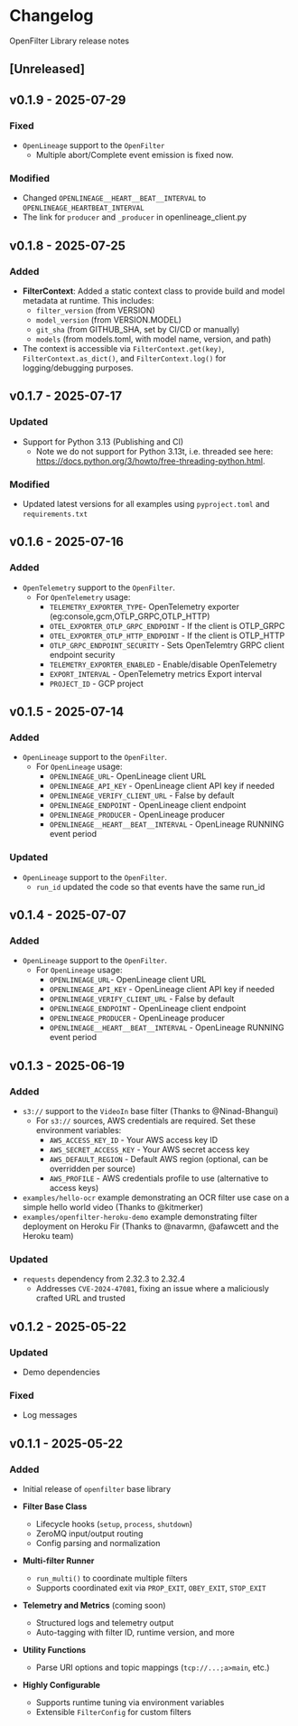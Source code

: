 # Changelog
OpenFilter Library release notes

## [Unreleased]

## v0.1.9 - 2025-07-29

### Fixed
- `OpenLineage` support to the `OpenFilter`
  - Multiple abort/Complete event emission is fixed now.

### Modified
- Changed `OPENLINEAGE__HEART__BEAT__INTERVAL` to `OPENLINEAGE_HEARTBEAT_INTERVAL`
- The link for `producer` and `_producer` in openlineage_client.py

## v0.1.8 - 2025-07-25

### Added
- **FilterContext**: Added a static context class to provide build and model metadata at runtime. This includes:
  - `filter_version` (from VERSION)
  - `model_version` (from VERSION.MODEL)
  - `git_sha` (from GITHUB_SHA, set by CI/CD or manually)
  - `models` (from models.toml, with model name, version, and path)
- The context is accessible via `FilterContext.get(key)`, `FilterContext.as_dict()`, and `FilterContext.log()` for logging/debugging purposes.

## v0.1.7 - 2025-07-17

### Updated
- Support for Python 3.13 (Publishing and CI)
  - Note we do not support for Python 3.13t, i.e. threaded see here: https://docs.python.org/3/howto/free-threading-python.html.

### Modified
- Updated latest versions for all examples using `pyproject.toml` and `requirements.txt`

## v0.1.6 - 2025-07-16

### Added
- `OpenTelemetry` support to the `OpenFilter`.
  - For `OpenTelemetry` usage:
    - `TELEMETRY_EXPORTER_TYPE`- OpenTelemetry exporter (eg:console,gcm,OTLP_GRPC,OTLP_HTTP)
    - `OTEL_EXPORTER_OTLP_GRPC_ENDPOINT` - If the client is OTLP_GRPC           
    - `OTEL_EXPORTER_OTLP_HTTP_ENDPOINT` - If the client is OTLP_HTTP
    - `OTLP_GRPC_ENDPOINT_SECURITY` - Sets OpenTelemtry GRPC client endpoint security 
    - `TELEMETRY_EXPORTER_ENABLED` - Enable/disable OpenTelemetry
    - `EXPORT_INTERVAL` - OpenTelemetry metrics Export interval
    - `PROJECT_ID` - GCP project

## v0.1.5 - 2025-07-14

### Added
- `OpenLineage` support to the `OpenFilter`.
  - For `OpenLineage` usage:
    - `OPENLINEAGE_URL`- OpenLineage client URL
    - `OPENLINEAGE_API_KEY` - OpenLineage client API key if needed             
    - `OPENLINEAGE_VERIFY_CLIENT_URL` - False by default
    - `OPENLINEAGE_ENDPOINT` - OpenLineage client endpoint
    - `OPENLINEAGE_PRODUCER` - OpenLineage producer
    - `OPENLINEAGE__HEART__BEAT__INTERVAL` - OpenLineage RUNNING event period

### Updated
- `OpenLineage` support to the `OpenFilter`.
  - `run_id` updated the code so that events have the same run_id            

## v0.1.4 - 2025-07-07

### Added
- `OpenLineage` support to the `OpenFilter`.
  - For `OpenLineage` usage:
    - `OPENLINEAGE_URL`- OpenLineage client URL
    - `OPENLINEAGE_API_KEY` - OpenLineage client API key if needed             
    - `OPENLINEAGE_VERIFY_CLIENT_URL` - False by default
    - `OPENLINEAGE_ENDPOINT` - OpenLineage client endpoint
    - `OPENLINEAGE_PRODUCER` - OpenLineage producer
    - `OPENLINEAGE__HEART__BEAT__INTERVAL` - OpenLineage RUNNING event period

## v0.1.3 - 2025-06-19

### Added
- `s3://` support to the `VideoIn` base filter (Thanks to @Ninad-Bhangui)
  - For `s3://` sources, AWS credentials are required. Set these environment variables:
    - `AWS_ACCESS_KEY_ID` - Your AWS access key ID
    - `AWS_SECRET_ACCESS_KEY` - Your AWS secret access key  
    - `AWS_DEFAULT_REGION` - Default AWS region (optional, can be overridden per source)
    - `AWS_PROFILE` - AWS credentials profile to use (alternative to access keys)
- `examples/hello-ocr` example demonstrating an OCR filter use case on a simple hello world video (Thanks to @kitmerker)
- `examples/openfilter-heroku-demo` example demonstrating filter deployment on Heroku Fir (Thanks to @navarmn, @afawcett and the Heroku team)

### Updated
- `requests` dependency from 2.32.3 to 2.32.4
  - Addresses `CVE-2024-47081`, fixing an issue where a maliciously crafted URL and
trusted

## v0.1.2 - 2025-05-22

### Updated
- Demo dependencies

### Fixed
- Log messages

## v0.1.1 - 2025-05-22

### Added
- Initial release of `openfilter` base library

- **Filter Base Class**
  - Lifecycle hooks (`setup`, `process`, `shutdown`)
  - ZeroMQ input/output routing
  - Config parsing and normalization

- **Multi-filter Runner**
  - `run_multi()` to coordinate multiple filters
  - Supports coordinated exit via `PROP_EXIT`, `OBEY_EXIT`, `STOP_EXIT`

- **Telemetry and Metrics** (coming soon)
  - Structured logs and telemetry output
  - Auto-tagging with filter ID, runtime version, and more

- **Utility Functions**
  - Parse URI options and topic mappings (`tcp://...;a>main`, etc.)

- **Highly Configurable**
  - Supports runtime tuning via environment variables
  - Extensible `FilterConfig` for custom filters
